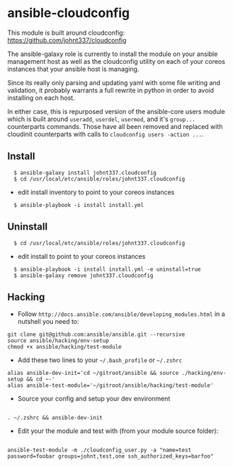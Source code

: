 ansible-cloudconfig
===================

This module is built around cloudconfig: https://github.com/johnt337/cloudconfig



The ansible-galaxy role is currently to install the module on your ansible management host
as well as the cloudconfig utility on each of your coreos instances that your ansible host is managing.


Since its really only parsing and updating yaml with some file writing and validation, 
it probably warrants a full rewrite in python in order to avoid installing
on each host.


In either case, this is repurposed version of the ansible-core users module which is
built around ```useradd```, ```userdel```, ```usermod```, and it's ```group...``` counterparts commands.
Those have all been removed and replaced with cloudinit counterparts with calls to ```cloudconfig users -action ...```.



Install
-------

```
  $ ansible-galaxy install johnt337.cloudconfig
  $ cd /usr/local/etc/ansible/roles/johnt337.cloudconfig
```
- edit install inventory to point to your coreos instances

```
  $ ansible-playbook -i install install.yml
```

Uninstall
---------

```
  $ cd /usr/local/etc/ansible/roles/johnt337.cloudconfig
```

- edit install to point to your coreos instances

```
  $ ansible-playbook -i install install.yml -e uninstall=true
  $ ansible-galaxy remove johnt337.cloudconfig
```

Hacking
-------
- Follow ```http://docs.ansible.com/ansible/developing_modules.html``` in a nutshell you need to:

```
git clone git@github.com:ansible/ansible.git --recursive
source ansible/hacking/env-setup
chmod +x ansible/hacking/test-module
```

- Add these two lines to your ```~/.bash_profile``` or ```~/.zshrc```

```
alias ansible-dev-init='cd ~/gitroot/ansible && source ./hacking/env-setup && cd ~-'
alias ansible-test-module='~/gitroot/ansible/hacking/test-module'

```

- Source your config and setup your dev environment

```

. ~/.zshrc && ansible-dev-init

```

- Edit your the module and test with (from your module source folder):

```

ansible-test-module -m ./cloudconfig_user.py -a "name=test password=foobar groups=johnt,test,one ssh_authorized_keys=barfoo"

```
